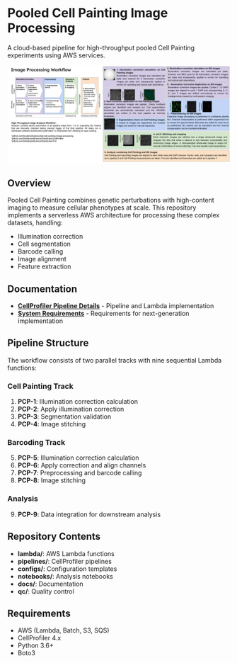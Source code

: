 # Pooled Cell Painting Image Processing

A cloud-based pipeline for high-throughput pooled Cell Painting experiments using AWS services.

![Pooled Cell Painting Workflow Overview](docs/overview.png)

## Overview

Pooled Cell Painting combines genetic perturbations with high-content imaging to measure cellular phenotypes at scale. This repository implements a serverless AWS architecture for processing these complex datasets, handling:

- Illumination correction
- Cell segmentation
- Barcode calling
- Image alignment
- Feature extraction

## Documentation

- **[CellProfiler Pipeline Details](docs/CellProfiler_Pipeline_Details.md)** - Pipeline and Lambda implementation
- **[System Requirements](docs/Requirements.md)** - Requirements for next-generation implementation

## Pipeline Structure

The workflow consists of two parallel tracks with nine sequential Lambda functions:

### Cell Painting Track
1. **PCP-1**: Illumination correction calculation
2. **PCP-2**: Apply illumination correction
3. **PCP-3**: Segmentation validation
4. **PCP-4**: Image stitching

### Barcoding Track
5. **PCP-5**: Illumination correction calculation
6. **PCP-6**: Apply correction and align channels
7. **PCP-7**: Preprocessing and barcode calling
8. **PCP-8**: Image stitching

### Analysis
9. **PCP-9**: Data integration for downstream analysis

## Repository Contents

- **lambda/**: AWS Lambda functions
- **pipelines/**: CellProfiler pipelines
- **configs/**: Configuration templates
- **notebooks/**: Analysis notebooks
- **docs/**: Documentation
- **qc/**: Quality control

## Requirements

- AWS (Lambda, Batch, S3, SQS)
- CellProfiler 4.x
- Python 3.6+
- Boto3